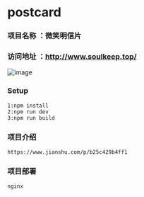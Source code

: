 # postcard

### 项目名称 ：微笑明信片

### 访问地址 ：http://www.soulkeep.top/

![image](https://upload-images.jianshu.io/upload_images/8886407-7c3f864469779cd2.gif?imageMogr2/auto-orient/strip%7CimageView2/2/w/700)

### Setup

```
1:npm install
2:npm run dev
3:npm run build

```
### 项目介绍

    https://www.jianshu.com/p/b25c429b4ff1
    
### 项目部署

    nginx


